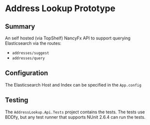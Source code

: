 # Address Lookup Prototype

## Summary

An self hosted (via TopShelf) NancyFx API to support querying Elasticsearch via the routes:
* `addresses/suggest`
* `addresses/query`

## Configuration

The Elasticsearch Host and Index can be specified in the `App.config`

## Testing

The `AddressLookup.Api.Tests` project contains the tests. The tests use BDDfy, but any test runner that supports NUnit 2.6.4 can run the tests.
